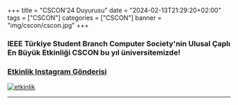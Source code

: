 +++
title = "CSCON'24 Duyurusu"
date = "2024-02-13T21:29:20+02:00"
tags = ["CSCON"]
categories = ["CSCON"]
banner = "img/cscon/cscon.jpg"
+++

### IEEE Türkiye Student Branch Computer Society'nin Ulusal Çaplı En Büyük Etkinliği CSCON bu yıl üniversitemizde!
### [Etkinlik Instagram Gönderisi](https://www.instagram.com/p/)
[![etkinlik](/img/cscon/csconlarge.png)](https://www.instagram.com/p/)
______

